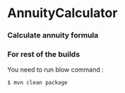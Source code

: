 # AnnuityCalculator
### Calculate annuity formula

### For rest of the builds
You need to run blow command :

```shell
$ mvn clean package
```

